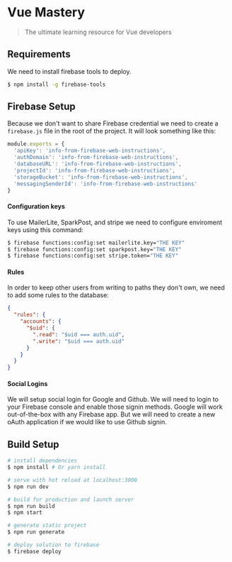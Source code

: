 # Vue Mastery

> The ultimate learning resource for Vue developers

## Requirements

We need to install firebase tools to deploy.

``` bash
$ npm install -g firebase-tools
```

## Firebase Setup

Because we don't want to share Firebase credential we need to create a `firebase.js` file in the root of the project. It will look something like this:

```js
module.exports = {
  'apiKey': 'info-from-firebase-web-instructions',
  'authDomain': 'info-from-firebase-web-instructions',
  'databaseURL': 'info-from-firebase-web-instructions',
  'projectId': 'info-from-firebase-web-instructions',
  'storageBucket': 'info-from-firebase-web-instructions',
  'messagingSenderId': 'info-from-firebase-web-instructions'
}
```

#### Configuration keys

To use MailerLite, SparkPost, and stripe we need to configure enviroment keys using this command:

``` bash
$ firebase functions:config:set mailerlite.key="THE KEY"
$ firebase functions:config:set sparkpost.key="THE KEY"
$ firebase functions:config:set stripe.token="THE KEY"
```

#### Rules

In order to keep other users from writing to paths they don't own, we need to add some rules to the database:

```json
{
  "rules": {
    "accounts": {
      "$uid": {
        ".read": "$uid === auth.uid",
        ".write": "$uid === auth.uid"
      }
    }
  }
}
```

#### Social Logins

We will setup social login for Google and Github. We will need to login to your Firebase console and enable those signin methods. Google will work out-of-the-box with any Firebase app. But we will need to create a new oAuth application if we would like to use Github signin.

## Build Setup

``` bash
# install dependencies
$ npm install # Or yarn install

# serve with hot reload at localhost:3000
$ npm run dev

# build for production and launch server
$ npm run build
$ npm start

# generate static project
$ npm run generate

# deploy solution to firebase
$ firebase deploy
```
